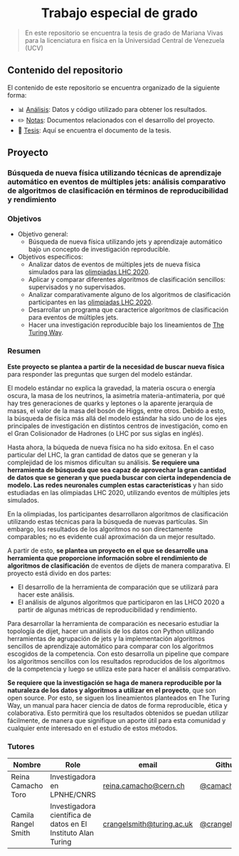<h1 align="center">Trabajo especial de grado</h1>

> En este repositorio se encuentra la tesis de grado de Mariana Vivas para la licenciatura en física en la Universidad Central de Venezuela (UCV)

## Contenido del repositorio
El contenido de este repositorio se encuentra organizado de la siguiente forma:
* :bar_chart: [Análisis](Analisis): Datos y código utilizado para obtener los resultados.
* :pencil2: [Notas](Notas): Documentos relacionados con el desarrollo del proyecto. 
* :book: [Tesis](Tesis): Aquí se encuentra el documento de la tesis.

## Proyecto

### Búsqueda de nueva física utilizando técnicas de aprendizaje automático en eventos de múltiples jets: análisis comparativo de algoritmos de clasificación en términos de reproducibilidad y rendimiento
### Objetivos 
* Objetivo general: 
   * Búsqueda de nueva física utilizando jets y aprendizaje automático bajo un concepto de investigación reproducible.  
* Objetivos específicos:  
   * Analizar datos de eventos de múltiples jets de nueva física simulados para las [olimpiadas LHC 2020](https://lhco2020.github.io/homepage/).
   * Aplicar y comparar diferentes algoritmos de clasificación sencillos: supervisados y no supervisados.
   * Analizar comparativamente alguno de los algoritmos de clasificación participantes en las [olimpiadas LHC 2020](https://lhco2020.github.io/homepage/).
   * Desarrollar un programa que caracterice algoritmos de clasificación para eventos de múltiples jets.
   * Hacer una investigación reproducible bajo los lineamientos de [The Turing Way](https://the-turing-way.netlify.app/welcome.html).

### Resumen

**Este proyecto se plantea a partir de la necesidad de buscar nueva física** para responder las preguntas que surgen del modelo estándar. 

El modelo estándar no explica la gravedad, la materia oscura o energía oscura, la masa de los neutrinos, la asimetría materia-antimateria, por qué hay tres generaciones de quarks y leptones o la aparente jerarquía de masas, el valor de la masa del bosón de Higgs, entre otros. Debido a esto, la búsqueda de física más allá del modelo estándar ha sido uno de los ejes principales de investigación en distintos centros de investigación, como en el Gran Colisionador de Hadrones (o LHC por sus siglas en inglés). 

Hasta ahora, la búqueda de nueva física no ha sido exitosa. En el caso particular del LHC, la gran cantidad de datos que se generan y la complejidad de los mismos dificultan su análisis. **Se requiere una herramienta de búsqueda que sea capaz de aprovechar la gran cantidad de datos que se generan y que pueda buscar con cierta independencia de modelo. Las redes neuronales cumplen estas características** y han sido estudiadas en las olimpiadas LHC 2020, utilizando eventos de múltiples jets simulados. 

En la olimpiadas, los participantes desarrollaron algoritmos de clasificación utilizando estas técnicas para la búsqueda de nuevas partículas. Sin embargo, los resultados de los algoritmos no son directamente comparables; no es evidente cuál aproximación da un mejor resultado.

A partir de esto, **se plantea un proyecto en el que se desarrolle una herramienta que proporcione información sobre el rendimiento de algoritmos de clasificación** de eventos de dijets de manera comparativa. El proyecto está divido en dos partes: 
*	El desarrollo de la herramienta de comparación que se utilizará para hacer este análisis.
*	El análisis de algunos algoritmos que participaron en las LHCO 2020 a partir de algunas métricas de reproducibilidad y rendimiento.

Para desarrollar la herramienta de comparación es necesario estudiar la topología de dijet, hacer un análisis de los datos con Python utilizando herramientas de agrupación de jets y la implementación algoritmos sencillos de aprendizaje automático para comparar con los algoritmos escogidos de la competencia. Con esto desarrolla un pipeline que compare los algoritmos sencillos con los resultados reproducidos de los algoritmos de la competencia y luego se utiliza este para hacer el análisis comparativo.

**Se requiere que la investigación se haga de manera reproducible por la naturaleza de los datos y algoritmos a utilizar en el proyecto**, que son open source. Por esto, se siguen los lineamientos planteados en The Turing Way, un manual para hacer ciencia de datos de forma reproducible, ética y colaborativa. Esto permitirá que los resultados obtenidos se puedan utilizar fácilmente, de manera que signifique un aporte útil para esta comunidad y cualquier ente interesado en el estudio de estos métodos.


### Tutores
| Nombre | Role | email | Github | 
| --- | --- | --- | --- |
| Reina Camacho Toro | Investigadora en LPNHE/CNRS  | [reina.camacho@cern.ch](mailto:reina.camacho@cern.ch) | [@camachoreina](https://camachoreina.github.io) |
| Camila Rangel Smith | Investigadora científica de datos en El Instituto Alan Turing | [crangelsmith@turing.ac.uk](mailto:crangelsmith@turing.ac.uk) |[@crangelsmith](https://github.com/crangelsmith) |
